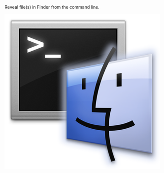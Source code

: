 Reveal file(s) in Finder from the command line.

![showinfinder icon](http://github.com/gcerquant/showinfinder/raw/master/graphic_resources/showinfinder_icon.png "showinfinder icon")